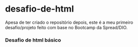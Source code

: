# desafio-de-html

Apesa de ter criado o repositório depois, este é a meu primeiro desafio/projeto feito com base no Bootcamp da Spread/DIO.

### Desafio de html básico
